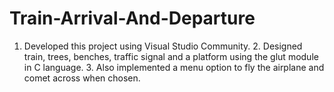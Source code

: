 # Train-Arrival-And-Departure
1. Developed this project using Visual Studio Community.  2. Designed train, trees, benches, traffic signal and a platform using the glut module in C language.  3. Also implemented a menu option to fly the airplane and comet across when chosen.
